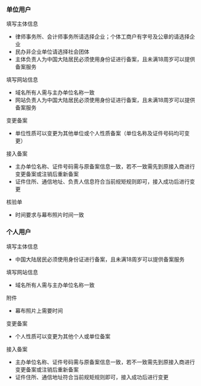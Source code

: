 

### 单位用户

填写主体信息

* 律师事务所、会计师事务所请选择企业；个体工商户有字号及公章的请选择企业
* 民办非企业单位请选择社会团体
* 主体负责人为中国大陆居民必须使用身份证进行备案，且未满18周岁可以提供备案服务

填写网站信息

* 域名所有人需与主办单位名称一致
* 网站负责人为中国大陆居民必须使用身份证进行备案，且未满18周岁可以提供备案服务

变更备案

* 单位性质可以变更为其他单位或个人性质备案（单位名称及证件号码均可变更）

接入备案

* 主办单位名称、证件号码需与原备案信息一致，若不一致需先到原接入商进行变更备案或注销后重新备案
* 证件住所、通信地址、负责人信息符合当前规矩规则即可，接入成功后进行变更

核验单
* 时间要求与幕布照片时间一致

### 个人用户

填写主体信息

* 中国大陆居民必须使用身份证进行备案，且未满18周岁可以提供备案服务


填写网站信息

* 域名所有人需与主办单位名称一致

附件

* 幕布照片上需要时间

变更备案

* 个人性质可以变更为其他个人或单位备案

接入备案

* 主办单位名称、证件号码需与原备案信息一致，若不一致需先到原接入商进行变更备案或注销后重新备案
* 证件住所、通信地址符合当前规矩规则即可，接入成功后进行变更